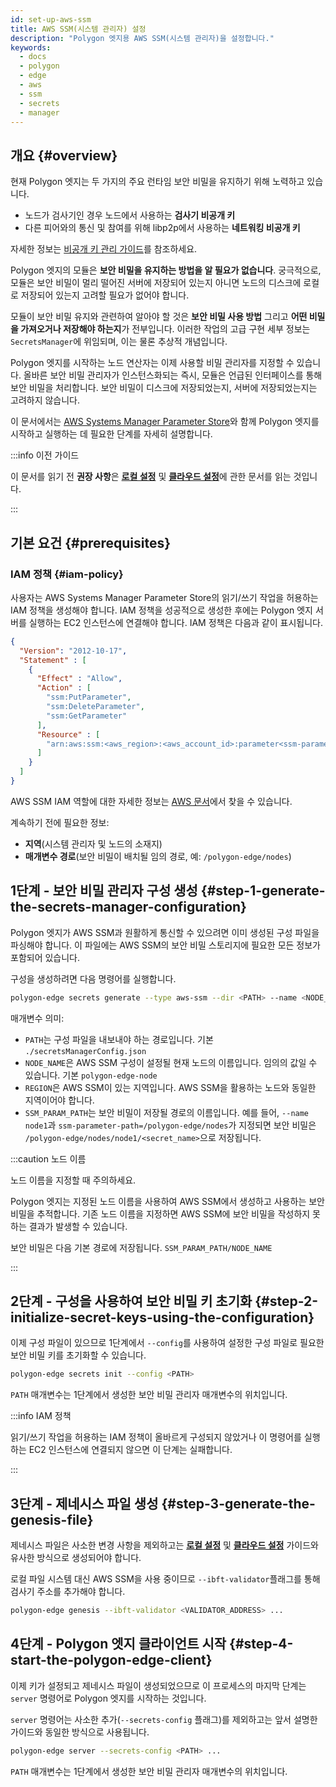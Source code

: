 ```yaml
---
id: set-up-aws-ssm
title: AWS SSM(시스템 관리자) 설정
description: "Polygon 엣지용 AWS SSM(시스템 관리자)을 설정합니다."
keywords:
  - docs
  - polygon
  - edge
  - aws
  - ssm
  - secrets
  - manager
---
```


## 개요 {#overview}

현재 Polygon 엣지는 두 가지의 주요 런타임 보안 비밀을 유지하기 위해 노력하고 있습니다.
* 노드가 검사기인 경우 노드에서 사용하는 **검사기 비공개 키**
* 다른 피어와의 통신 및 참여를 위해 libp2p에서 사용하는 **네트워킹 비공개 키**

자세한 정보는 [비공개 키 관리 가이드](/docs/edge/configuration/manage-private-keys)를 참조하세요.

Polygon 엣지의 모듈은 **보안 비밀을 유지하는 방법을 알 필요가 없습니다**. 궁극적으로, 모듈은
보안 비밀이 멀리 떨어진 서버에 저장되어 있는지 아니면 노드의 디스크에 로컬로 저장되어 있는지 고려할 필요가 없어야 합니다.

모듈이 보안 비밀 유지와 관련하여 알아야 할 것은 **보안 비밀 사용 방법** 그리고 **어떤 비밀을 가져오거나
저장해야 하는지**가 전부입니다. 이러한 작업의 고급 구현 세부 정보는 `SecretsManager`에 위임되며, 이는 물론 추상적 개념입니다.

Polygon 엣지를 시작하는 노드 연산자는 이제 사용할 비밀 관리자를 지정할 수 있습니다.
올바른 보안 비밀 관리자가 인스턴스화되는 즉시, 모듈은 언급된 인터페이스를 통해 보안 비밀을 처리합니다.
보안 비밀이 디스크에 저장되었는지, 서버에 저장되었는지는 고려하지 않습니다.

이 문서에서는
[AWS Systems Manager Parameter Store](https://docs.aws.amazon.com/systems-manager/latest/userguide/systems-manager-parameter-store.html)와 함께 Polygon 엣지를 시작하고 실행하는 데 필요한 단계를 자세히 설명합니다.

:::info 이전 가이드

이 문서를 읽기 전 **권장 사항**은 [**로컬 설정**](/docs/edge/get-started/set-up-ibft-locally)
및 [**클라우드 설정**](/docs/edge/get-started/set-up-ibft-on-the-cloud)에 관한 문서를 읽는 것입니다.

:::


## 기본 요건 {#prerequisites}
### IAM 정책 {#iam-policy}
사용자는 AWS Systems Manager Parameter Store의 읽기/쓰기 작업을 허용하는 IAM 정책을 생성해야 합니다.
IAM 정책을 성공적으로 생성한 후에는 Polygon 엣지 서버를 실행하는 EC2 인스턴스에 연결해야 합니다.
IAM 정책은 다음과 같이 표시됩니다.
```json
{
  "Version": "2012-10-17",
  "Statement" : [
    {
      "Effect" : "Allow",
      "Action" : [
        "ssm:PutParameter",
        "ssm:DeleteParameter",
        "ssm:GetParameter"
      ],
      "Resource" : [
        "arn:aws:ssm:<aws_region>:<aws_account_id>:parameter<ssm-parameter-path>*"
      ]
    }
  ]
}
```
AWS SSM IAM 역할에 대한 자세한 정보는 [AWS 문서](https://docs.aws.amazon.com/systems-manager/latest/userguide/setup-instance-profile.html)에서 찾을 수 있습니다.

계속하기 전에 필요한 정보:
* **지역**(시스템 관리자 및 노드의 소재지)
* **매개변수 경로**(보안 비밀이 배치될 임의 경로, 예: `/polygon-edge/nodes`)

## 1단계 - 보안 비밀 관리자 구성 생성 {#step-1-generate-the-secrets-manager-configuration}

Polygon 엣지가 AWS SSM과 원활하게 통신할 수 있으려면 이미 생성된
구성 파일을 파싱해야 합니다. 이 파일에는 AWS SSM의 보안 비밀 스토리지에 필요한 모든 정보가 포함되어 있습니다.

구성을 생성하려면 다음 명령어를 실행합니다.

```bash
polygon-edge secrets generate --type aws-ssm --dir <PATH> --name <NODE_NAME> --extra region=<REGION>,ssm-parameter-path=<SSM_PARAM_PATH>
```

매개변수 의미:
* `PATH`는 구성 파일을 내보내야 하는 경로입니다. 기본 `./secretsManagerConfig.json`
* `NODE_NAME`은 AWS SSM 구성이 설정될 현재 노드의 이름입니다. 임의의 값일 수 있습니다. 기본 `polygon-edge-node`
* `REGION`은 AWS SSM이 있는 지역입니다. AWS SSM을 활용하는 노드와 동일한 지역이어야 합니다.
* `SSM_PARAM_PATH`는 보안 비밀이 저장될 경로의 이름입니다. 예를 들어, `--name node1`과 `ssm-parameter-path=/polygon-edge/nodes`가
지정되면 보안 비밀은 `/polygon-edge/nodes/node1/<secret_name>`으로 저장됩니다.

:::caution 노드 이름

노드 이름을 지정할 때 주의하세요.

Polygon 엣지는 지정된 노드 이름을 사용하여 AWS SSM에서 생성하고 사용하는 보안 비밀을 추적합니다.
기존 노드 이름을 지정하면 AWS SSM에 보안 비밀을 작성하지 못하는 결과가 발생할 수 있습니다.

보안 비밀은 다음 기본 경로에 저장됩니다. `SSM_PARAM_PATH/NODE_NAME`

:::

## 2단계 - 구성을 사용하여 보안 비밀 키 초기화 {#step-2-initialize-secret-keys-using-the-configuration}

이제 구성 파일이 있으므로
1단계에서 `--config`를 사용하여 설정한 구성 파일로 필요한 보안 비밀 키를 초기화할 수 있습니다.

```bash
polygon-edge secrets init --config <PATH>
```

`PATH` 매개변수는 1단계에서 생성한 보안 비밀 관리자 매개변수의 위치입니다.

:::info IAM 정책

읽기/쓰기 작업을 허용하는 IAM 정책이 올바르게 구성되지 않았거나 이 명령어를 실행하는 EC2 인스턴스에 연결되지 않으면 이 단계는 실패합니다.

:::

## 3단계 - 제네시스 파일 생성 {#step-3-generate-the-genesis-file}

제네시스 파일은 사소한 변경 사항을 제외하고는 [**로컬 설정**](/docs/edge/get-started/set-up-ibft-locally)
및 [**클라우드 설정**](/docs/edge/get-started/set-up-ibft-on-the-cloud) 가이드와 유사한 방식으로 생성되어야 합니다.

로컬 파일 시스템 대신 AWS SSM을 사용 중이므로 `--ibft-validator`플래그를 통해 검사기 주소를 추가해야 합니다.
```bash
polygon-edge genesis --ibft-validator <VALIDATOR_ADDRESS> ...
```

## 4단계 - Polygon 엣지 클라이언트 시작 {#step-4-start-the-polygon-edge-client}

이제 키가 설정되고 제네시스 파일이 생성되었으므로 이 프로세스의 마지막 단계는
`server` 명령어로 Polygon 엣지를 시작하는 것입니다.

`server` 명령어는 사소한 추가(`--secrets-config` 플래그)를 제외하고는 앞서 설명한 가이드와 동일한 방식으로 사용됩니다.
```bash
polygon-edge server --secrets-config <PATH> ...
```

`PATH` 매개변수는 1단계에서 생성한 보안 비밀 관리자 매개변수의 위치입니다.